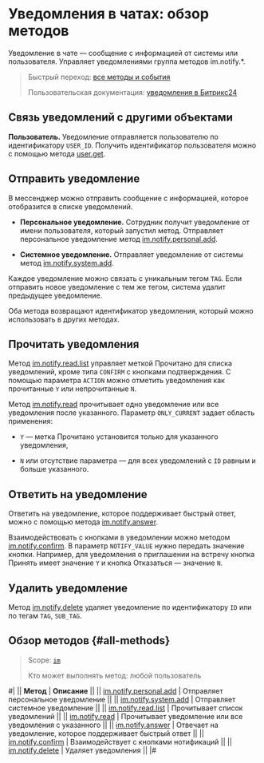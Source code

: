# Уведомления в чатах: обзор методов

Уведомление в чате — сообщение с информацией от системы или пользователя. Управляет уведомлениями группа методов im.notify.*.

> Быстрый переход: [все методы и события](#all-methods) 
> 
> Пользовательская документация: [уведомления в Битрикс24](https://helpdesk.bitrix24.ru/open/18985244/)

## Связь уведомлений с другими объектами

**Пользователь.** Уведомление отправляется пользователю по идентификатору `USER_ID`. Получить идентификатор пользователя можно с помощью метода [user.get](../../user/user-get.md).

## Отправить уведомление

В мессенджер можно отправить сообщение с информацией, которое отобразится в списке уведомлений.

- **Персональное уведомление.** Сотрудник получит уведомление от имени пользователя, который запустил метод. Отправляет персональное уведомление метод [im.notify.personal.add](./im-notify-personal-add.md).

- **Системное уведомление.** Отправляет уведомление от системы метод [im.notify.system.add](./im-notify-system-add.md).

Каждое уведомление можно связать с уникальным тегом `TAG`. Если отправить новое уведомление с тем же тегом, система удалит предыдущее уведомление.

Оба метода возвращают идентификатор уведомления, который можно использовать в других методах.

## Прочитать уведомления

Метод [im.notify.read.list](./im-notify-read-list.md) управляет меткой Прочитано для списка уведомлений, кроме типа `CONFIRM` c кнопками подтверждения. С помощью параметра `ACTION` можно отметить уведомления как прочитанные `Y` или непрочитанные `N`.

Метод [im.notify.read](./im-notify-read.md) прочитывает одно уведомление или все уведомления после указанного. Параметр `ONLY_CURRENT` задает область применения:

- `Y` — метка Прочитано установится только для указанного уведомления,

- `N` или отсутствие параметра — для всех уведомлений с `ID` равным и больше указанного.

## Ответить на уведомление

Ответить на уведомление, которое поддерживает быстрый ответ, можно с помощью метода [im.notify.answer](./im-notify-answer.md).

Взаимодействовать с кнопками в уведомлении можно методом [im.notify.confirm](./im-notify-confirm.md). В параметр `NOTIFY_VALUE` нужно передать значение кнопки. Например, для уведомления о приглашении на встречу кнопка Принять имеет значение `Y` и кнопка Отказаться — значение `N`.

## Удалить уведомление

Метод [im.notify.delete](./im-notify-delete.md) удаляет уведомление по идентификатору `ID` или по тегам `TAG`, `SUB_TAG`.

## Обзор методов {#all-methods}

> Scope: [`im`](../../scopes/permissions.md)
>
> Кто может выполнять метод: любой пользователь

#|
|| **Метод** | **Описание** ||
|| [im.notify.personal.add](./im-notify-personal-add.md) | Отправляет персональное уведомление ||
|| [im.notify.system.add](./im-notify-system-add.md) | Отправляет системное уведомление ||
|| [im.notify.read.list](./im-notify-read-list.md) | Прочитывает список уведомлений ||
|| [im.notify.read](./im-notify-read.md) | Прочитывает уведомление или все уведомления с указанного ||
|| [im.notify.answer](./im-notify-answer.md) | Отвечает на уведомление, которое поддерживает быстрый ответ ||
|| [im.notify.confirm](./im-notify-confirm.md) | Взаимодействует с кнопками нотификаций ||
|| [im.notify.delete](./im-notify-delete.md) | Удаляет уведомления ||
|#
